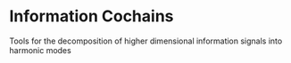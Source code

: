 # Information Cochains
Tools for the decomposition of higher dimensional information signals into harmonic modes
